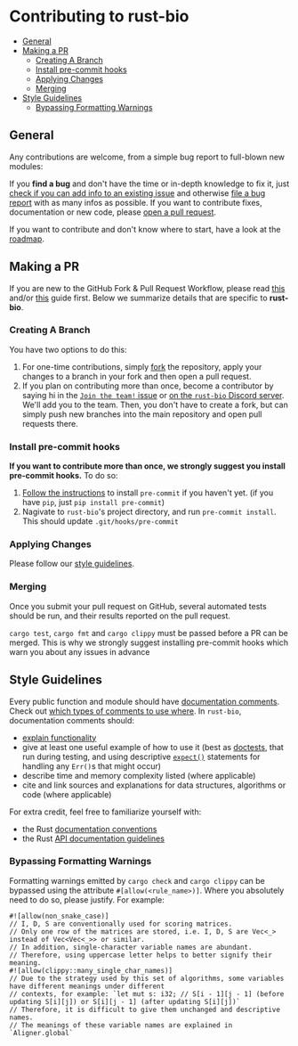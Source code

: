 # Contributing to rust-bio

- [General](#general)
- [Making a PR](#making-a-pr)
  - [Creating A Branch](#creating-a-branch)
  - [Install pre-commit hooks](#install-pre-commit-hooks)
  - [Applying Changes](#applying-changes)
  - [Merging](#merging)
- [Style Guidelines](#style-guidelines)
  - [Bypassing Formatting Warnings](#bypassing-formatting-warnings)

## General

Any contributions are welcome, from a simple bug report to full-blown new modules:

If you **find a bug** and don't have the time or in-depth knowledge to fix it, just [check if you can add info to an existing issue](https://github.com/rust-bio/rust-bio/issues) and otherwise [file a bug report](https://github.com/rust-bio/rust-bio/issues/new/choose) with as many infos as possible.
If you want to contribute fixes, documentation or new code, please [open a pull request](https://github.com/rust-bio/rust-bio/compare).


If you want to contribute and don't know where to start, have a look at the [roadmap](https://github.com/rust-bio/rust-bio/issues/3).



## Making a PR

If you are new to the GitHub Fork & Pull Request Workflow, please read [this](https://guides.github.com/introduction/flow/) and/or [this](https://gist.github.com/Chaser324/ce0505fbed06b947d962) guide first. Below we summarize details that are specific to **rust-bio**.

### Creating A Branch

You have two options to do this:
1. For one-time contributions, simply [fork](https://help.github.com/en/github/getting-started-with-github/fork-a-repo) the repository, apply your changes to a branch in your fork and then open a pull request.
2. If you plan on contributing more than once, become a contributor by saying hi in the [`Join the team!` issue](https://github.com/rust-bio/rust-bio/issues/27) or [on the `rust-bio` Discord server](https://discord.gg/rssQABT).
    We'll add you to the team.
    Then, you don't have to create a fork, but can simply push new branches into the main repository and open pull requests there.

### Install pre-commit hooks

**If you want to contribute more than once, we strongly suggest you install pre-commit hooks.** To do so:

1. [Follow the instructions](https://pre-commit.com) to install `pre-commit` if you haven't yet. (if you have `pip`, just `pip install pre-commit`)
2. Nagivate to `rust-bio`'s project directory, and run `pre-commit install`. This should update `.git/hooks/pre-commit`

### Applying Changes

Please follow our [style guidelines](#style-guidelines).

### Merging

Once you submit your pull request on GitHub, several automated tests should be run, and their results reported on the pull request.

`cargo test`, `cargo fmt` and `cargo clippy` must be passed before a PR can be merged. This is why we strongly suggest installing pre-commit hooks which warn you about any issues in advance

## Style Guidelines

Every public function and module should have [documentation comments](https://doc.rust-lang.org/stable/rust-by-example/meta/doc.html).
Check out [which types of comments to use where](https://doc.rust-lang.org/stable/reference/comments.html#doc-comments).
In `rust-bio`, documentation comments should:
* [explain functionality](https://doc.rust-lang.org/rustdoc/how-to-write-documentation.html)
* give at least one useful example of how to use it (best as [doctests](https://doc.rust-lang.org/rustdoc/documentation-tests.html),
  that run during testing, and using descriptive [`expect()`](https://doc.rust-lang.org/std/result/enum.Result.html#method.expect)
  statements for handling any `Err()`s that might occur)
* describe time and memory complexity listed (where applicable)
* cite and link sources and explanations for data structures, algorithms or code (where applicable)

For extra credit, feel free to familiarize yourself with:
* the Rust [documentation conventions](https://rust-lang.github.io/rfcs/1574-more-api-documentation-conventions.html#appendix-a-full-conventions-text)
* the Rust [API documentation guidelines](https://rust-lang.github.io/api-guidelines/documentation.html)

### Bypassing Formatting Warnings

Formatting warnings emitted by `cargo check` and `cargo clippy` can be bypassed using the attribute `#[allow(<rule_name>)]`. Where you absolutely need to do so, please justify. For example:

```
#![allow(non_snake_case)]
// I, D, S are conventionally used for scoring matrices.
// Only one row of the matrices are stored, i.e. I, D, S are Vec<_> instead of Vec<Vec<_>> or similar.
// In addition, single-character variable names are abundant.
// Therefore, using uppercase letter helps to better signify their meaning.
#![allow(clippy::many_single_char_names)]
// Due to the strategy used by this set of algorithms, some variables have different meanings under different
// contexts, for example: `let mut s: i32; // S[i - 1][j - 1] (before updating S[i][j]) or S[i][j - 1] (after updating S[i][j])`
// Therefore, it is difficult to give them unchanged and descriptive names.
// The meanings of these variable names are explained in `Aligner.global`
```
